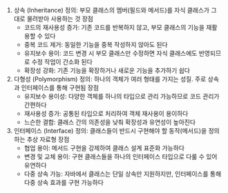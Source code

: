 1. 상속 (Inheritance)
    정의: 부모 클래스의 멤버(필드와 메서드)를 자식 클래스가 그대로 물려받아 사용하는 것
    장점
    - 코드의 재사용성 증가: 기존 코드를 반복하지 않고, 부모 클래스의 기능을 재활용할 수 있다
    - 중복 코드 제거: 동일한 기능을 중복 작성하지 않아도 된다
    - 유지보수 용이: 코드 변경 시 부모 클래스만 수정하면 자식 클래스에도 반영되므로 수정 작업이 간소화 된다
    - 확장성 강화: 기존 기능을 확장하거나 새로운 기능을 추가하기 쉽다
2. 다형성 (Polymorphism)
    정의: 하나의 객체가 여러 형태를 가지는 성질. 주로 상속과 인터페이스를 통해 구현됨
    장점
    - 유지보수 용이성: 다양한 객체를 하나의 타입으로 관리 가능하므로 코드 관리가 간편하다
    - 재사용성 증가: 공통된 타입으로 처리하여 객체 재사용이 용이하다
    - 느슨한 결합: 클래스 간의 의존성을 낮춰 확장성과 유연성이 높아진다
3. 인터페이스 (Interface)
    정의: 클래스들이 반드시 구현해야 할 동작(메서드)을 정의하는 추상 자료형
    장점
    - 협업 용이: 메서드 구현을 강제하여 클래스 설계 표준화 가능하다
    - 변경 및 교체 용이: 구현 클래스들을 하나의 인터페이스 타입으로 다룰 수 있어 유연하다
    - 다중 상속 가능: 자바에서 클래스는 단일 상속만 지원하지만, 인터페이스를 통해 다중 상속 효과를 구현 가능하다